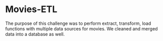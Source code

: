 # Movies-ETL
The purpose of this challenge was to perform extract, transform, load functions with multiple data sources for movies. We cleaned and merged data into a database as well.
